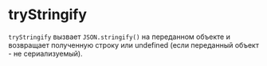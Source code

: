 # tryStringify
`tryStringify` вызвает `JSON.stringify()` на переданном объекте и возвращает полученную строку или undefined (если переданный объект - не сериализуемый).